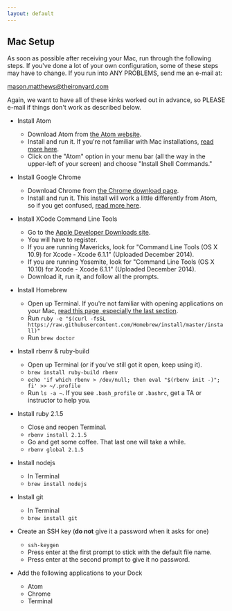 ```yaml
---
layout: default
---
```


## Mac Setup

As soon as possible after receiving your Mac, run through the following steps.
If you've done a lot of your own configuration, some of these steps may have to
change.  If you run into ANY PROBLEMS, send me an e-mail at:

mason.matthews@theironyard.com

Again, we want to have all of these kinks worked out in advance, so PLEASE
e-mail if things don't work as described below.

* Install Atom
  * Download Atom from [the Atom website](https://atom.io/).
  * Install and run it.  If you're not familiar with Mac installations, [read more here](mac_installations.html).
  * Click on the "Atom" option in your menu bar (all the way in the upper-left of your screen) and choose "Install Shell Commands."

* Install Google Chrome
  * Download Chrome from [the Chrome download page](https://www.google.com/intl/en/chrome/browser/).
  * Install and run it.  This install will work a little differently from Atom, so if you get confused, [read more here](mac_installations.html).

* Install XCode Command Line Tools
  * Go to the [Apple Developer Downloads site](https://developer.apple.com/downloads/).
  * You will have to register.
  * If you are running Mavericks, look for "Command Line Tools (OS X 10.9) for Xcode - Xcode 6.1.1" (Uploaded December 2014).
  * If you are running Yosemite, look for "Command Line Tools (OS X 10.10) for Xcode - Xcode 6.1.1" (Uploaded December 2014).
  * Download it, run it, and follow all the prompts.

* Install Homebrew
  * Open up Terminal.  If you're not familiar with opening applications on your Mac, [read this page, especially the last section](mac_installations.html).
  * Run `ruby -e "$(curl -fsSL https://raw.githubusercontent.com/Homebrew/install/master/install)"`
  * Run `brew doctor`

* Install rbenv & ruby-build
  * Open up Terminal (or if you've still got it open, keep using it).
  * `brew install ruby-build rbenv`
  * `echo 'if which rbenv > /dev/null; then eval "$(rbenv init -)"; fi' >> ~/.profile`
  * Run `ls -a ~`. If you see `.bash_profile` or `.bashrc`, get a TA or instructor to help you.

* Install ruby 2.1.5
  * Close and reopen Terminal.
  * `rbenv install 2.1.5`
  * Go and get some coffee. That last one will take a while.
  * `rbenv global 2.1.5`

* Install nodejs
  * In Terminal
  * `brew install nodejs`

* Install git
  * In Terminal
  * `brew install git`

* Create an SSH key (__do not__ give it a password when it asks for one)
  * `ssh-keygen`
  * Press enter at the first prompt to stick with the default file name.
  * Press enter at the second prompt to give it no password.

* Add the following applications to your Dock
  * Atom
  * Chrome
  * Terminal
